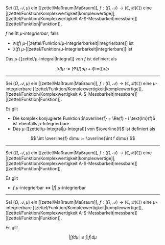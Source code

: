 Sei $(\Omega, \mathcal{A}, \mu)$ ein [[zettel/Maßraum|Maßraum]], $f: (\Omega, \mathcal{A}) \to (\mathbb{C}, \mathscr{B}(\mathbb{C}))$ eine [[zettel/Funktion/Komplexwertigkeit|komplexwertige]], [[zettel/Funktion/Komplexwertigkeit A-S-Messbarkeit|messbare]] [[zettel/Funktion|Funktion]].

$f$ heißt *$\mu$-integrierbar*, falls
- $\Re(f)$ $\mu$-[[zettel/Funktion/μ-Integrierbarkeit|integrierbare]] ist
- $\Im(f)$ $\mu$-[[zettel/Funktion/μ-Integrierbarkeit|integrierbare]] ist

Das $\mu$-[[zettel/μ-Integral|Integral]] von $f$ ist definiert als

$$
	\int d f\mu := \int \Re(f) d\mu + i \int \text{Im}(f) d\mu
$$

---

Sei $(\Omega, \mathcal{A}, \mu)$ ein [[zettel/Maßraum|Maßraum]], $f: (\Omega, \mathcal{A}) \to (\mathbb{C}, \mathscr{B}(\mathbb{C}))$ eine $\mu$-integrierbare [[zettel/Funktion/Komplexwertigkeit|komplexwertige]], [[zettel/Funktion/Komplexwertigkeit A-S-Messbarkeit|messbare]] [[zettel/Funktion|Funktion]].

Es gilt
- Die komplex konjugierte Funktion $\overline{f} = \Re(f) - i \text{Im}(f)$ ist ebenfalls $\mu$-Integrierbare
- Das  $\mu$-[[zettel/μ-Integral|μ-Integral]] von $\overline{f}$ ist definiert als

$$
	\int \overline{f} d\mu := \overline{\int f d\mu}
$$

---

Sei $(\Omega, \mathcal{A}, \mu)$ ein [[zettel/Maßraum|Maßraum]], $f: (\Omega, \mathcal{A}) \to (\mathbb{C}, \mathscr{B}(\mathbb{C}))$ eine [[zettel/Funktion/Komplexwertigkeit|komplexwertige]], [[zettel/Funktion/Komplexwertigkeit A-S-Messbarkeit|messbare]] [[zettel/Funktion|Funktion]].

Es gilt
- $f$ $\mu$-integrierbar $\iff$ $|f|$ $\mu$-integrierbar

---

Sei $(\Omega, \mathcal{A}, \mu)$ ein [[zettel/Maßraum|Maßraum]], $f: (\Omega, \mathcal{A}) \to (\mathbb{C}, \mathscr{B}(\mathbb{C}))$ eine $\mu$-integrierbare [[zettel/Funktion/Komplexwertigkeit|komplexwertige]], [[zettel/Funktion/Komplexwertigkeit A-S-Messbarkeit|messbare]] [[zettel/Funktion|Funktion]].

Es gilt

$$
	\left| \int f d\mu \right| \le \int |f| d\mu
$$